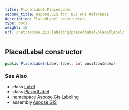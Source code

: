 ```yaml
---
title: PlacedLabel.PlacedLabel
second_title: Aspose.GIS for .NET API Reference
description: PlacedLabel constructor. 
type: docs
weight: 10
url: /net/aspose.gis.labeling/placedlabel/placedlabel/
---
```

## PlacedLabel constructor

```csharp
public PlacedLabel(Label label, int positionIndex)
```

### See Also

* class [Label](../../label/)
* class [PlacedLabel](../)
* namespace [Aspose.Gis.Labeling](../../placedlabel/)
* assembly [Aspose.GIS](../../../)


